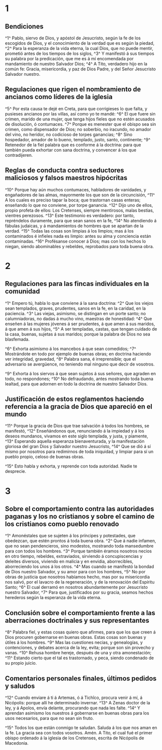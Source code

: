 # 1 
## Bendiciones
^1^ Pablo, siervo de Dios, y apóstol de Jesucristo, según la fe de los escogidos de Dios, y el conocimiento de la verdad que es según la piedad, ^2^ Para la esperanza de la vida eterna, la cual Dios, que no puede mentir, prometió antes de los tiempos de los siglos, ^3^ Y manifestó á sus tiempos su palabra por la predicación, que me es á mí encomendada por mandamiento de nuestro Salvador Dios; ^4^ A Tito, verdadero hijo en la común fe: Gracia, misericordia, y paz de Dios Padre, y del Señor Jesucristo Salvador nuestro.

## Regulaciones que rigen el nombramiento de ancianos como líderes de la iglesia
^5^ Por esta causa te dejé en Creta, para que corrigieses lo que falta, y pusieses ancianos por las villas, así como yo te mandé: ^6^ El que fuere sin crimen, marido de una mujer, que tenga hijos fieles que no estén acusados de disolución, ó contumaces. ^7^ Porque es menester que el obispo sea sin crimen, como dispensador de Dios; no soberbio, no iracundo, no amador del vino, no heridor, no codicioso de torpes ganancias; ^8^ Sino hospedador, amador de lo bueno, templado, justo, santo, continente; ^9^ Retenedor de la fiel palabra que es conforme á la doctrina: para que también pueda exhortar con sana doctrina, y convencer á los que contradijeren.

## Reglas de conducta contra seductores maliciosos y falsos maestros hipócritas
^10^ Porque hay aún muchos contumaces, habladores de vanidades, y engañadores de las almas, mayormente los que son de la circuncisión, ^11^ A los cuales es preciso tapar la boca; que trastornan casas enteras; enseñando lo que no conviene, por torpe ganancia. ^12^ Dijo uno de ellos, propio profeta de ellos: Los Cretenses, siempre mentirosos, malas bestias, vientres perezosos. ^13^ Este testimonio es verdadero: por tanto, repréndelos duramente, para que sean sanos en la fe, ^14^ No atendiendo á fábulas judaicas, y á mandamientos de hombres que se apartan de la verdad. ^15^ Todas las cosas son limpias á los limpios; mas á los contaminados é infieles nada es limpio: antes su alma y conciencia están contaminadas. ^16^ Profésanse conocer á Dios; mas con los hechos lo niegan, siendo abominables y rebeldes, reprobados para toda buena obra. 

# 2 
## Regulaciones para las fincas individuales en la comunidad
^1^ Empero tú, habla lo que conviene á la sana doctrina: ^2^ Que los viejos sean templados, graves, prudentes, sanos en la fe, en la caridad, en la paciencia. ^3^ Las viejas, asimismo, se distingan en un porte santo; no calumniadoras, no dadas á mucho vino, maestras de honestidad: ^4^ Que enseñen á las mujeres jóvenes á ser prudentes, á que amen á sus maridos, á que amen á sus hijos, ^5^ A ser templadas, castas, que tengan cuidado de la casa, buenas, sujetas á sus maridos; porque la palabra de Dios no sea blasfemada.

^6^ Exhorta asimismo á los mancebos á que sean comedidos; ^7^ Mostrándote en todo por ejemplo de buenas obras; en doctrina haciendo ver integridad, gravedad, ^8^ Palabra sana, é irreprensible; que el adversario se avergüence, no teniendo mal ninguno que decir de vosotros.

^9^ Exhorta á los siervos á que sean sujetos á sus señores, que agraden en todo, no respondones; ^10^ No defraudando, antes mostrando toda buena lealtad, para que adornen en todo la doctrina de nuestro Salvador Dios.

## Justificación de estos reglamentos haciendo referencia a la gracia de Dios que apareció en el mundo
^11^ Porque la gracia de Dios que trae salvación á todos los hombres, se manifestó, ^12^ Enseñándonos que, renunciando á la impiedad y á los deseos mundanos, vivamos en este siglo templada, y justa, y píamente, ^13^ Esperando aquella esperanza bienaventurada, y la manifestación gloriosa del gran Dios y Salvador nuestro Jesucristo, ^14^ Que se dió á sí mismo por nosotros para redimirnos de toda iniquidad, y limpiar para sí un pueblo propio, celoso de buenas obras.

^15^ Esto habla y exhorta, y reprende con toda autoridad. Nadie te desprecie. 

# 3 
## Sobre el comportamiento contra las autoridades paganas y los no cristianos y sobre el camino de los cristianos como pueblo renovado
^1^ Amonéstales que se sujeten á los príncipes y potestades, que obedezcan, que estén prontos á toda buena obra. ^2^ Que á nadie infamen, que no sean pendencieros, sino modestos, mostrando toda mansedumbre para con todos los hombres. ^3^ Porque también éramos nosotros necios en otro tiempo, rebeldes, extraviados, sirviendo á concupiscencias y deleites diversos, viviendo en malicia y en envidia, aborrecibles, aborreciendo los unos á los otros. ^4^ Mas cuando se manifestó la bondad de Dios nuestro Salvador, y su amor para con los hombres, ^5^ No por obras de justicia que nosotros habíamos hecho, mas por su misericordia nos salvó, por el lavacro de la regeneración, y de la renovación del Espíritu Santo; ^6^ El cual derramó en nosotros abundantemente por Jesucristo nuestro Salvador, ^7^ Para que, justificados por su gracia, seamos hechos herederos según la esperanza de la vida eterna.

## Conclusión sobre el comportamiento frente a las aberraciones doctrinales y sus representantes
^8^ Palabra fiel, y estas cosas quiero que afirmes, para que los que creen á Dios procuren gobernarse en buenas obras. Estas cosas son buenas y útiles á los hombres. ^9^ Mas las cuestiones necias, y genealogías, y contenciones, y debates acerca de la ley, evita; porque son sin provecho y vanas. ^10^ Rehusa hombre hereje, después de una y otra amonestación; ^11^ Estando cierto que el tal es trastornado, y peca, siendo condenado de su propio juicio.

## Comentarios personales finales, últimos pedidos y saludos
^12^ Cuando enviare á ti á Artemas, ó á Tichîco, procura venir á mí, á Nicópolis: porque allí he determinado invernar. ^13^ A Zenas doctor de la ley, y á Apolos, envía delante, procurando que nada les falte. ^14^ Y aprendan asimismo los nuestros á gobernarse en buenas obras para los usos necesarios, para que no sean sin fruto.

^15^ Todos los que están conmigo te saludan. Saluda á los que nos aman en la fe. La gracia sea con todos vosotros. Amén. A Tito, el cual fué el primer obispo ordenado á la iglesia de los Cretenses, escrita de Nicópolis de Macedonia. 